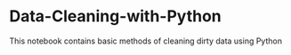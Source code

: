 # Data-Cleaning-with-Python
This notebook contains basic methods of cleaning dirty data using Python
